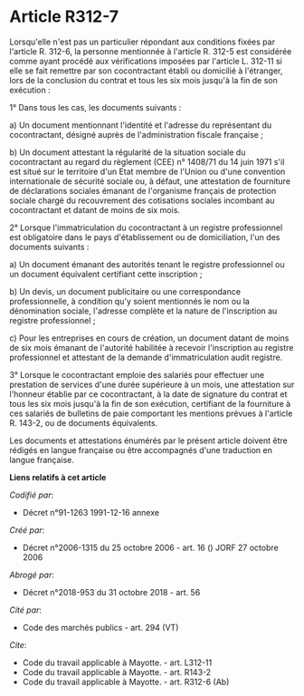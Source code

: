 # Article R312-7

Lorsqu'elle n'est pas un particulier répondant aux conditions fixées par l'article R. 312-6, la personne mentionnée à
l'article R. 312-5 est considérée comme ayant procédé aux vérifications imposées par l'article L. 312-11 si elle se fait
remettre par son cocontractant établi ou domicilié à l'étranger, lors de la conclusion du contrat et tous les six mois
jusqu'à la fin de son exécution : 

1° Dans tous les cas, les documents suivants : 

a) Un document mentionnant l'identité et l'adresse du représentant du cocontractant, désigné auprès de l'administration
fiscale française ; 

b) Un document attestant la régularité de la situation sociale du cocontractant au regard du règlement (CEE) n° 1408/71 du 14
juin 1971 s'il est situé sur le territoire d'un Etat membre de l'Union ou d'une convention internationale de sécurité sociale
ou, à défaut, une attestation de fourniture de déclarations sociales émanant de l'organisme français de protection sociale
chargé du recouvrement des cotisations sociales incombant au cocontractant et datant de moins de six mois. 

2° Lorsque l'immatriculation du cocontractant à un registre professionnel est obligatoire dans le pays d'établissement ou de
domiciliation, l'un des documents suivants : 

a) Un document émanant des autorités tenant le registre professionnel ou un document équivalent certifiant cette
inscription ; 

b) Un devis, un document publicitaire ou une correspondance professionnelle, à condition qu'y soient mentionnés le nom ou la
dénomination sociale, l'adresse complète et la nature de l'inscription au registre professionnel ; 

c) Pour les entreprises en cours de création, un document datant de moins de six mois émanant de l'autorité habilitée à
recevoir l'inscription au registre professionnel et attestant de la demande d'immatriculation audit registre. 

3° Lorsque le cocontractant emploie des salariés pour effectuer une prestation de services d'une durée supérieure à un mois,
une attestation sur l'honneur établie par ce cocontractant, à la date de signature du contrat et tous les six mois jusqu'à la
fin de son exécution, certifiant de la fourniture à ces salariés de bulletins de paie comportant les mentions prévues à
l'article R. 143-2, ou de documents équivalents. 

Les documents et attestations énumérés par le présent article doivent être rédigés en langue française ou être accompagnés
d'une traduction en langue française.

**Liens relatifs à cet article**

_Codifié par_:

  - Décret n°91-1263 1991-12-16 annexe

_Créé par_:

  - Décret n°2006-1315 du 25 octobre 2006 - art. 16 () JORF 27 octobre 2006

_Abrogé par_:

  - Décret n°2018-953 du 31 octobre 2018 - art. 56

_Cité par_:

  - Code des marchés publics - art. 294 (VT)

_Cite_:

  - Code du travail applicable à Mayotte. - art. L312-11
  - Code du travail applicable à Mayotte. - art. R143-2
  - Code du travail applicable à Mayotte. - art. R312-6 (Ab)
